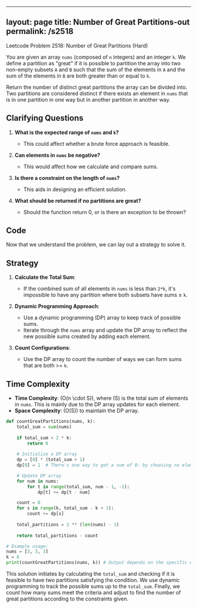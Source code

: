 
---
layout: page
title:  Number of Great Partitions-out
permalink: /s2518
---

Leetcode Problem 2518: Number of Great Partitions (Hard)

You are given an array `nums` (composed of `n` integers) and an integer `k`. We define a partition as "great" if it is possible to partition the array into two non-empty subsets `A` and `B` such that the sum of the elements in `A` and the sum of the elements in `B` are both greater than or equal to `k`.

Return the number of distinct great partitions the array can be divided into. Two partitions are considered distinct if there exists an element in `nums` that is in one partition in one way but in another partition in another way.

## Clarifying Questions

1. **What is the expected range of `nums` and `k`?**
   - This could affect whether a brute force approach is feasible.

2. **Can elements in `nums` be negative?**
   - This would affect how we calculate and compare sums.

3. **Is there a constraint on the length of `nums`?**
   - This aids in designing an efficient solution.

4. **What should be returned if no partitions are great?**
   - Should the function return 0, or is there an exception to be thrown?

## Code

Now that we understand the problem, we can lay out a strategy to solve it.

## Strategy

1. **Calculate the Total Sum**:
   - If the combined sum of all elements in `nums` is less than `2*k`, it's impossible to have any partition where both subsets have sums ≥ `k`.
   
2. **Dynamic Programming Approach**:
   - Use a dynamic programming (DP) array to keep track of possible sums.
   - Iterate through the `nums` array and update the DP array to reflect the new possible sums created by adding each element.
   
3. **Count Configurations**:
   - Use the DP array to count the number of ways we can form sums that are both >= `k`.

## Time Complexity

- **Time Complexity**: \(O(n \cdot S)\), where \(S\) is the total sum of elements in `nums`. This is mainly due to the DP array updates for each element.
- **Space Complexity**: \(O(S)\) to maintain the DP array.

```python
def countGreatPartitions(nums, k):
    total_sum = sum(nums)
    
    if total_sum < 2 * k:
        return 0
    
    # Initialize a DP array
    dp = [0] * (total_sum + 1)
    dp[0] = 1  # There's one way to get a sum of 0: by choosing no elements

    # Update DP array
    for num in nums:
        for t in range(total_sum, num - 1, -1):
            dp[t] += dp[t - num]

    count = 0
    for s in range(k, total_sum - k + 1):
        count += dp[s]
    
    total_partitions = 2 ** (len(nums) - 1)
    
    return total_partitions - count

# Example usage:
nums = [3, 3, 3]
k = 6
print(countGreatPartitions(nums, k)) # Output depends on the specific example
```

This solution initiates by calculating the `total_sum` and checking if it is feasible to have two partitions satisfying the condition. We use dynamic programming to track the possible sums up to the `total_sum`. Finally, we count how many sums meet the criteria and adjust to find the number of great partitions according to the constraints given.